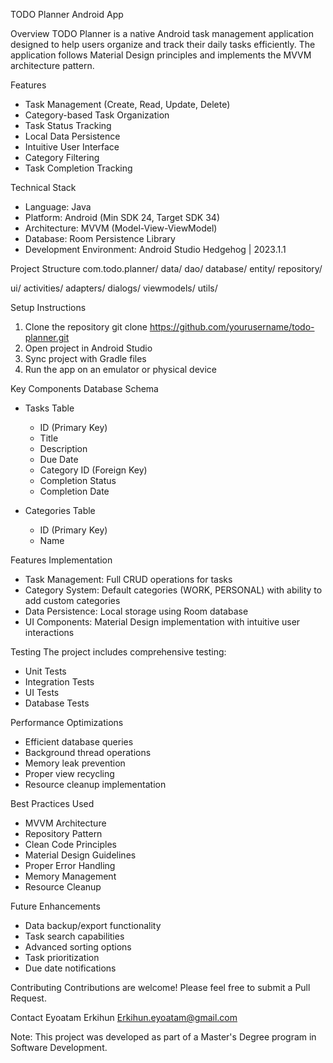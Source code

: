 TODO Planner Android App

 Overview
TODO Planner is a native Android task management application designed to help users organize and track their daily tasks efficiently. The application follows Material Design principles and implements the MVVM architecture pattern.

 Features
- Task Management (Create, Read, Update, Delete)
- Category-based Task Organization
- Task Status Tracking
- Local Data Persistence
- Intuitive User Interface
- Category Filtering
- Task Completion Tracking

 Technical Stack
- Language: Java
- Platform: Android (Min SDK 24, Target SDK 34)
- Architecture: MVVM (Model-View-ViewModel)
- Database: Room Persistence Library
- Development Environment: Android Studio Hedgehog | 2023.1.1

 Project Structure
com.todo.planner/
data/
 dao/
 database/
 entity/
 repository/
 
ui/
 activities/
 adapters/
 dialogs/
 viewmodels/
 utils/

 Setup Instructions
1. Clone the repository
git clone https://github.com/yourusername/todo-planner.git
2. Open project in Android Studio
3. Sync project with Gradle files
4. Run the app on an emulator or physical device

 Key Components
Database Schema
- Tasks Table
  - ID (Primary Key)
  - Title
  - Description
  - Due Date
  - Category ID (Foreign Key)
  - Completion Status
  - Completion Date

- Categories Table
  - ID (Primary Key)
  - Name

 Features Implementation
- Task Management: Full CRUD operations for tasks
- Category System: Default categories (WORK, PERSONAL) with ability to add custom categories
- Data Persistence: Local storage using Room database
- UI Components: Material Design implementation with intuitive user interactions

 Testing
The project includes comprehensive testing:
- Unit Tests
- Integration Tests
- UI Tests
- Database Tests

 Performance Optimizations
- Efficient database queries
- Background thread operations
- Memory leak prevention
- Proper view recycling
- Resource cleanup implementation

 Best Practices Used
- MVVM Architecture
- Repository Pattern
- Clean Code Principles
- Material Design Guidelines
- Proper Error Handling
- Memory Management
- Resource Cleanup

 Future Enhancements
- Data backup/export functionality
- Task search capabilities
- Advanced sorting options
- Task prioritization
- Due date notifications

Contributing
Contributions are welcome! Please feel free to submit a Pull Request.

Contact
Eyoatam Erkihun
Erkihun.eyoatam@gmail.com

Note: This project was developed as part of a Master's Degree program in Software Development.
